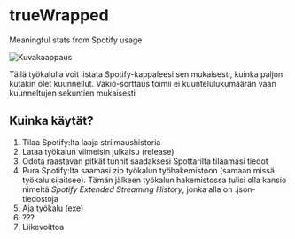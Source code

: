 # trueWrapped
Meaningful stats from Spotify usage

![Kuvakaappaus](https://gdurl.com/ErY0)

Tällä työkalulla voit listata Spotify-kappaleesi sen mukaisesti, kuinka paljon kutakin olet kuunnellut. Vakio-sorttaus toimii ei kuuntelulukumäärän vaan kuunneltujen sekuntien mukaisesti

## Kuinka käytät?

1. Tilaa Spotify:lta laaja striimaushistoria
2. Lataa työkalun viimeisin julkaisu (release)
3. Odota raastavan pitkät tunnit saadaksesi Spottarilta tilaamasi tiedot 
4. Pura Spotify:lta saamasi zip työkalun työhakemistoon (samaan missä työkalu sijaitsee). Tämän jälkeen työkalun hakemistossa tulisi olla kansio nimeltä *Spotify Extended Streaming History*, jonka alla on .json-tiedostoja
5. Aja työkalu (exe)
6. ???
7. Liikevoittoa